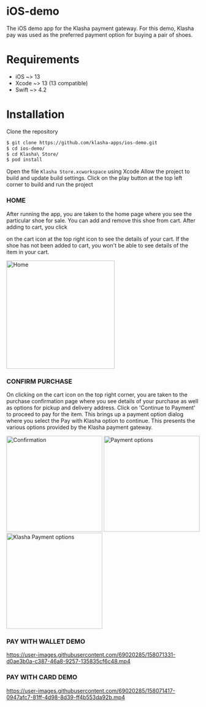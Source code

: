# iOS-demo

The iOS demo app for the Klasha payment gateway.
For this demo, Klasha pay was used as the preferred payment option for buying a pair of shoes.

# Requirements
- iOS ~> 13
- Xcode ~> 13 (13 compatible)
- Swift ~> 4.2

# Installation
Clone the repository
```sh
$ git clone https://github.com/klasha-apps/ios-demo.git
$ cd ios-demo/
$ cd Klasha\ Store/
$ pod install
```

Open the file `Klasha Store.xcworkspace` using Xcode
Allow the project to build and update build settings.
Click on the play button at the top left corner to build and run the project


### HOME

After running the app, you are taken to the home page where you see the particular shoe for sale. You can add and remove this shoe from cart. After adding to cart, you click 

on the cart icon at the top right icon to see the details of your cart. If the shoe has not been added to cart, you won't be able to see details of the item in your cart.

<img width="282" alt="Home" src="https://user-images.githubusercontent.com/69020285/158070944-265057ac-04c0-4a37-aa1d-7fe0c4f5fead.png">

### CONFIRM PURCHASE

On clicking on the cart icon on the top right corner, you are taken to the purchase confirmation page where you see details of your purchase as well as options for pickup and delivery address. Click on 'Continue to Payment' to proceed to pay for the item. This brings up a payment option dialog where you select the Pay with Klasha option to continue. This presents the various options provided by the Klasha payment gateway.

<img width="250" alt="Confirmation" src="https://user-images.githubusercontent.com/69020285/158071105-ef410fc1-ab9f-4d9a-93a2-995f3d82aae7.png"> <img width="250" alt="Payment options" src="https://user-images.githubusercontent.com/69020285/158071124-44888c8d-f033-409a-a935-4d0b04e0faf8.png"> <img width="250" alt="Klasha Payment options" src="https://user-images.githubusercontent.com/69020285/158071241-c6796813-6788-4c0c-b600-2677b0b38b36.png"> 


### PAY WITH WALLET DEMO

https://user-images.githubusercontent.com/69020285/158071331-d0ae3b0a-c387-46a8-9257-135835cf6c48.mp4


### PAY WITH CARD DEMO

https://user-images.githubusercontent.com/69020285/158071417-0947afc7-81ff-4d98-8d39-ff4b553da92b.mp4





